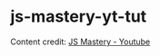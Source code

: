 # js-mastery-yt-tut

Content credit:
[JS Mastery - Youtube](https://www.youtube.com/watch?v=b9eMGE7QtTk&t=356s)